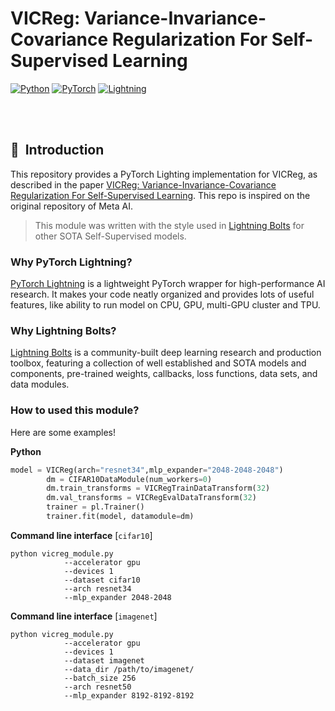 # VICReg: Variance-Invariance-Covariance Regularization For Self-Supervised Learning



<a href="https://pytorch.org/get-started/locally/"><img alt="Python" src="https://img.shields.io/badge/-Python 3.7--3.9-blue?style=for-the-badge&logo=python&logoColor=white"></a>
<a href="https://pytorch.org/get-started/locally/"><img alt="PyTorch" src="https://img.shields.io/badge/-PyTorch 1.12+-ee4c2c?style=for-the-badge&logo=pytorch&logoColor=white"></a>
<a href="https://pytorchlightning.ai/"><img alt="Lightning" src="https://img.shields.io/badge/-Lightning-792ee5?style=for-the-badge&logo=pytorchlightning&logoColor=white"></a>



</div>
<br><br>



## 📌&nbsp;&nbsp;Introduction
This repository provides a PyTorch Lighting implementation for VICReg, as described in the paper [VICReg: Variance-Invariance-Covariance Regularization For Self-Supervised Learning](https://arxiv.org/pdf/2105.04906.pdf). This repo is inspired on the original repository of Meta AI. 

> This module was written with the style used in [Lightning Bolts](https://www.pytorchlightning.ai/bolts) for other SOTA Self-Supervised models.


### Why PyTorch Lightning?
[PyTorch Lightning](https://github.com/PyTorchLightning/pytorch-lightning) is a lightweight PyTorch wrapper for high-performance AI research.
It makes your code neatly organized and provides lots of useful features, like ability to run model on CPU, GPU, multi-GPU cluster and TPU.

### Why Lightning Bolts?
[Lightning Bolts](https://www.pytorchlightning.ai/bolts)  is a community-built deep learning research and production toolbox, featuring a collection of well established and SOTA models and components, pre-trained weights, callbacks, loss functions, data sets, and data modules.​


### How to used this module?
Here are some examples!

**Python**

```python
model = VICReg(arch="resnet34",mlp_expander="2048-2048-2048")
        dm = CIFAR10DataModule(num_workers=0)
        dm.train_transforms = VICRegTrainDataTransform(32)
        dm.val_transforms = VICRegEvalDataTransform(32)
        trainer = pl.Trainer()
        trainer.fit(model, datamodule=dm)
```

**Command line interface** [`cifar10`]

```
python vicreg_module.py 
            --accelerator gpu
            --devices 1
            --dataset cifar10
            --arch resnet34
            --mlp_expander 2048-2048
```

**Command line interface** [`imagenet`]
    
```
python vicreg_module.py
            --accelerator gpu
            --devices 1
            --dataset imagenet
            --data_dir /path/to/imagenet/
            --batch_size 256
            --arch resnet50
            --mlp_expander 8192-8192-8192
```
<br>